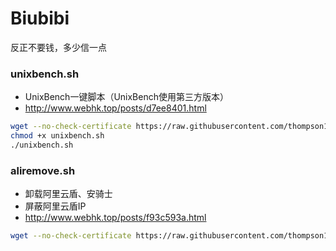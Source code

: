 # Biubibi 


反正不要钱，多少信一点

### unixbench.sh

- UnixBench一键脚本（UnixBench使用第三方版本）
- http://www.webhk.top/posts/d7ee8401.html

```bash
wget --no-check-certificate https://raw.githubusercontent.com/thompson1966/scripts/master/unixbench.sh
chmod +x unixbench.sh
./unixbench.sh
```

### aliremove.sh
- 卸载阿里云盾、安骑士
- 屏蔽阿里云盾IP
- http://www.webhk.top/posts/f93c593a.html
```bash
wget --no-check-certificate https://raw.githubusercontent.com/thompson1966/scripts/master/aliremove.sh && chmod +x aliremove.sh && ./aliremove.sh
```